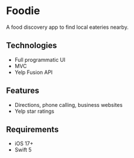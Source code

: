 #  Foodie

A food discovery app to find local eateries nearby.

## Technologies
* Full programmatic UI
* MVC
* Yelp Fusion API

## Features
* Directions, phone calling, business websites
* Yelp star ratings

## Requirements
* iOS 17+
* Swift 5
